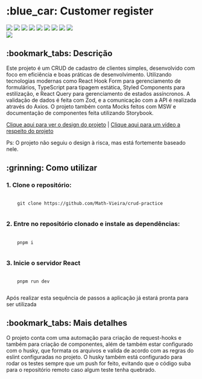 <h1>:blue_car: Customer register</h1>

<div style="display: inline_block">
  <img src="https://img.shields.io/badge/TypeScript-brightgreen"/>
  <img src="https://img.shields.io/badge/ReactJs-brightgreen"/>
  <img src="https://img.shields.io/badge/Styled Components-brightgreen"/>
  <img src="https://img.shields.io/badge/React hook form-brightgreen"/>
  <img src="https://img.shields.io/badge/Zod-brightgreen"/>
  <img src="https://img.shields.io/badge/React query-brightgreen"/>
  <img src="https://img.shields.io/badge/React router-brightgreen"/>
  <img src="https://img.shields.io/badge/MSW-brightgreen"/>
  <img src="https://img.shields.io/badge/Storybook-brightgreen"/>
</div>

<img src ="https://portfolio-images-mv.s3.amazonaws.com/image.png" />

<h2>:bookmark_tabs: Descrição</h2>
<p>Este projeto é um CRUD de cadastro de clientes simples, desenvolvido com foco em eficiência e boas práticas de desenvolvimento. Utilizando tecnologias modernas como React Hook Form para gerenciamento de formulários, TypeScript para tipagem estática, Styled Components para estilização, e React Query para gerenciamento de estados assíncronos. A validação de dados é feita com Zod, e a comunicação com a API é realizada através do Axios. O projeto também conta Mocks feitos com MSW e documentação de componentes feita utilizando Storybook.</p>

<a href="https://www.figma.com/design/lUObiaX9k8GA1VfVre6Cml/customer-register?node-id=1-11&t=Rq6ZLxnhqdookpiE-1">Clique aqui para ver o design do projeto</a> |
<a href="https://www.youtube.com/watch?v=ZRoLouEZtvM&ab_channel=MatheusVieira">Clique aqui para um vídeo a respeito do projeto</a>
<p>Ps: O projeto não seguiu o design à risca, mas está fortemente baseado nele.</p>

<h2>:grinning: Como utilizar</h2>

<h3>1. Clone o repositório:</h3>
<pre>
  <code>
    git clone https://github.com/Math-Vieira/crud-practice
  </code>
</pre>

<h3>2. Entre no repositório clonado e instale as dependências:</h3>
<pre>
  <code>
    pnpm i
  </code>
</pre>

<h3>3. Inicie o servidor React</h3>
<pre>
  <code>
    pnpm run dev
  </code>
</pre>

<p>Após realizar esta sequência de passos a aplicação já estará pronta para ser utilizada </p>

<h2>:bookmark_tabs: Mais detalhes</h2>
<p>O projeto conta com uma automação para criação de request-hooks e também para criação de componentes, além de também estar configurado com o husky, que formata os arquivos e valida de acordo com as regras do eslint configuradas no projeto. O husky também está configurado para rodar os testes sempre que um push for feito, evitando que o código suba para o repositório remoto caso algum teste tenha quebrado.</p>

